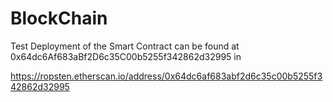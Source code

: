 # BlockChain

Test Deployment of the Smart Contract can be found at 0x64dc6Af683aBf2D6c35C00b5255f342862d32995  in 

https://ropsten.etherscan.io/address/0x64dc6af683abf2d6c35c00b5255f342862d32995
